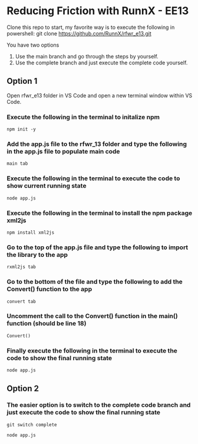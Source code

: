 # Reducing Friction with RunnX - EE13

Clone this repo to start, my favorite way is to execute the following in powershell:
git clone https://github.com/RunnX/rfwr_e13.git

You have two options

1. Use the main branch and go through the steps by yourself.
1. Use the complete branch and just execute the complete code yourself.

## Option 1

Open rfwr_e13 folder in VS Code and open a new terminal window within VS Code.

### Execute the following in the terminal to initalize npm

```
npm init -y
```

### Add the app.js file to the rfwr_13 folder and type the following in the app.js file to populate main code

```
main tab
```

### Execute the following in the terminal to execute the code to show current running state

```
node app.js
```

### Execute the following in the terminal to install the npm package xml2js

```
npm install xml2js
```

### Go to the top of the app.js file and type the following to import the library to the app

```
rxml2js tab
```

### Go to the bottom of the file and type the following to add the Convert() function to the app

```
convert tab
```

### Uncomment the call to the Convert() function in the main() function (should be line 18)

```
Convert()
```

### Finally execute the following in the terminal to execute the code to show the final running state

```
node app.js
```

## Option 2

### The easier option is to switch to the complete code branch and just execute the code to show the final running state

```
git switch complete

node app.js
```
